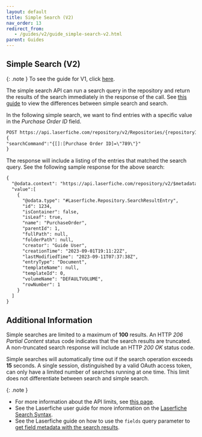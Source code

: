```yaml
---
layout: default
title: Simple Search (V2)
nav_order: 13
redirect_from:
   - /guides/v2/guide_simple-search-v2.html
parent: Guides
---
```

<!--Copyright (c) Laserfiche.
Licensed under the MIT License. See LICENSE in the project root for license information.-->

## Simple Search (V2)

{: .note }
To see the guide for V1, click [here](../guide_simple-search.html).

The simple search API can run a search query in the repository and return the results of the search immediately in the response of the call. See [this guide](guide_search-vs-simple-search-v2.html) to view the differences between simple search and search.

In the following simple search, we want to find entries with a specific value in the *Purchase Order ID* field.

```xml
POST https://api.laserfiche.com/repository/v2/Repositories/{repositoryId}/SimpleSearches
{
"searchCommand":"{[]:[Purchase Order ID]=\"789\"}"
}
```
The response will include a listing of the entries that matched the search query. See the following sample response for the above search:
```xml
{
  "@odata.context": "https://api.laserfiche.com/repository/v2/$metadata#Collection(Laserfiche.Repository.Entry)",
  "value":[
    {
      "@odata.type": "#Laserfiche.Repository.SearchResultEntry",
      "id": 1234,
      "isContainer": false,
      "isLeaf": true,
      "name": "PurchaseOrder",
      "parentId": 1,
      "fullPath": null,
      "folderPath": null,
      "creator": "Guide User",
      "creationTime": "2023-09-01T19:11:22Z",
      "lastModifiedTime": "2023-09-11T07:37:38Z",
      "entryType": "Document",
      "templateName": null,
      "templateId": 0,
      "volumeName": "DEFAULTVOLUME",
      "rowNumber": 1
    }
  ]
}
```
## Additional Information

Simple searches are limited to a maximum of **100** results. An HTTP *206 Partial Content* status code indicates that the search results are truncated. A non-truncated search response will include an HTTP *200 OK* status code.

Simple searches will automatically time out if the search operation exceeds **15** seconds.
A single session, distinguished by a valid OAuth access token, can only have a limited number of searches running at one time. This limit does not differentiate between search and simple search.

{: .note }
- For more information about the API limits, see [this page](../guide_api-limits.html).
- See the Laserfiche user guide for more information on the [Laserfiche Search Syntax](https://doc.laserfiche.com/laserfiche.documentation/11/userguide/en-us/Default.htm#../Subsystems/client_wa/Content/Search/Advanced/Template_Field.htm).
- See the Laserfiche guide on how to use the `fields` query parameter to [get field metadata with the search results](guide_get-folder-listing-v2.html#fields).